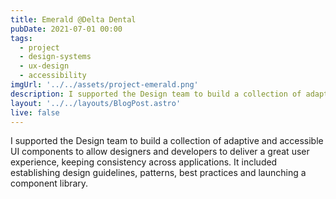 ```yaml
---
title: Emerald @Delta Dental
pubDate: 2021-07-01 00:00
tags:
  - project
  - design-systems
  - ux-design
  - accessibility
imgUrl: '../../assets/project-emerald.png'
description: I supported the Design team to build a collection of adaptive and accessible UI components to allow designers and developers to deliver a great user experience, keeping consistency across applications. It included establishing design guidelines, patterns, best practices and launching a component library. 
layout: '../../layouts/BlogPost.astro'
live: false
---
```


I supported the Design team to build a collection of adaptive and accessible UI components to allow designers and developers to deliver a great user experience, keeping consistency across applications. It included establishing design guidelines, patterns, best practices and launching a component library. 
